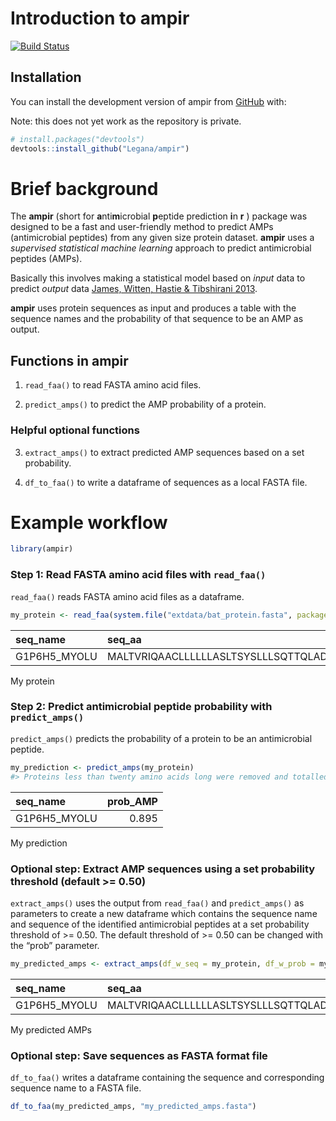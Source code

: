 
<!-- README.md is generated from README.Rmd. Please edit that file -->

# Introduction to ampir

<!-- badges: start -->

[![Build
Status](https://travis-ci.com/Legana/ampir.svg?token=fesxqj9vWJzeRTtyzLHt&branch=master)](https://travis-ci.com/Legana/ampir)
<!-- badges: end -->

## Installation

You can install the development version of ampir from
[GitHub](https://github.com/) with:

Note: this does not yet work as the repository is private.

``` r
# install.packages("devtools")
devtools::install_github("Legana/ampir")
```

# Brief background

The **ampir** (short for **a**nti**m**icrobial **p**eptide prediction
**i**n **r** ) package was designed to be a fast and user-friendly
method to predict AMPs (antimicrobial peptides) from any given size
protein dataset. **ampir** uses a *supervised statistical machine
learning* approach to predict antimicrobial peptides (AMPs).

Basically this involves making a statistical model based on *input* data
to predict *output* data [James, Witten, Hastie &
Tibshirani 2013](http://www-bcf.usc.edu/~gareth/ISL/).

**ampir** uses protein sequences as input and produces a table with the
sequence names and the probability of that sequence to be an AMP as
output.

## Functions in **ampir**

1.  `read_faa()` to read FASTA amino acid files.

2.  `predict_amps()` to predict the AMP probability of a protein.

### Helpful optional functions

3.  `extract_amps()` to extract predicted AMP sequences based on a set
    probability.

4.  `df_to_faa()` to write a dataframe of sequences as a local FASTA
    file.

# Example workflow

``` r
library(ampir)
```

### Step 1: Read FASTA amino acid files with `read_faa()`

`read_faa()` reads FASTA amino acid files as a
dataframe.

``` r
my_protein <- read_faa(system.file("extdata/bat_protein.fasta", package = "ampir"))
```

| seq\_name     | seq\_aa                             |
| :------------ | :---------------------------------- |
| G1P6H5\_MYOLU | MALTVRIQAACLLLLLLASLTSYSLLLSQTTQLAD |

My
protein

### Step 2: Predict antimicrobial peptide probability with `predict_amps()`

`predict_amps()` predicts the probability of a protein to be an
antimicrobial peptide.

``` r
my_prediction <- predict_amps(my_protein)
#> Proteins less than twenty amino acids long were removed and totalled at: 0
```

| seq\_name     | prob\_AMP |
| :------------ | --------: |
| G1P6H5\_MYOLU |     0.895 |

My
prediction

### Optional step: Extract AMP sequences using a set probability threshold (default \>= 0.50)

`extract_amps()` uses the output from `read_faa()` and `predict_amps()`
as parameters to create a new dataframe which contains the sequence name
and sequence of the identified antimicrobial peptides at a set
probability threshold of \>= 0.50. The default threshold of \>= 0.50 can
be changed with the “prob”
parameter.

``` r
my_predicted_amps <- extract_amps(df_w_seq = my_protein, df_w_prob = my_prediction, prob = 0.55)
```

| seq\_name     | seq\_aa                             |
| :------------ | :---------------------------------- |
| G1P6H5\_MYOLU | MALTVRIQAACLLLLLLASLTSYSLLLSQTTQLAD |

My predicted AMPs

### Optional step: Save sequences as FASTA format file

`df_to_faa()` writes a dataframe containing the sequence and
corresponding sequence name to a FASTA file.

``` r
df_to_faa(my_predicted_amps, "my_predicted_amps.fasta")
```
